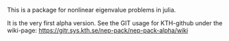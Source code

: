
This is a package for nonlinear eigenvalue problems in julia.

It is the very first alpha version. See the GIT usage for KTH-github under the wiki-page:
https://gitr.sys.kth.se/nep-pack/nep-pack-alpha/wiki

